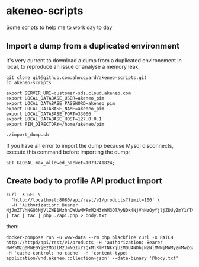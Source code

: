 # akeneo-scripts
Some scripts to help me to work day to day 

## Import a dump from a duplicated environment

It's very current to download a dump from a duplicated environement in local, to reproduce an issue or analyse a memory leak.

```
git clone git@github.com:ahocquard/akeneo-scripts.git
cd akeneo-scripts

export SERVER_URI=customer-sds.cloud.akeneo.com
export LOCAL_DATABASE_USER=akeneo_pim
export LOCAL_DATABASE_PASSWORD=akeneo_pim
export LOCAL_DATABASE_NAME=akeneo_pim
export LOCAL_DATABASE_PORT=33006
export LOCAL_DATABASE_HOST=127.0.0.1
export PIM_DIRECTORY=/home/akeneo/pim

./import_dump.sh
```

If you have an error to import the dump because Mysql disconnects, execute this command before importing the dump: 

```
SET GLOBAL max_allowed_packet=1073741824;
```

## Create body to profile API product import

```
curl -X GET \
  'http://localhost:8080/api/rest/v1/products?limit=100' \
  -H 'Authorization: Bearer NjJmZTVhNGQ3NjVlZWE1MzhhOWUwMWFmM2M3YWM3OTAyNDk4NjVhNzQyYjljZDUyZmY1YTA1ZGMzMjI4MmI1Yg' | tac | tac | php ./api.php > body.txt
```

then:

```
docker-compose run -u www-data --rm php blackfire curl -X PATCH http://httpd/api/rest/v1/products -H 'authorization: Bearer NWM5Mzg0MWE0YjE2MGJlM2JmNGIxY2QxMjRlMTNkYjUzMDU4NDhjNzNlMWNjMWMyZmMwZGZhNTkxZjlkZTUxYw'  -H 'cache-control: no-cache' -H 'content-type: application/vnd.akeneo.collection+json' --data-binary '@body.txt'
```
